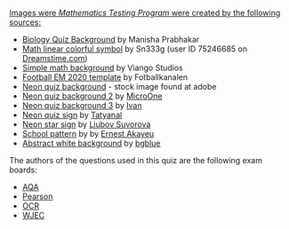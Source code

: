 <u> Images were _Mathematics Testing Program_ were created by the following sources: </u>

* [Biology Quiz Background](https://www.deviantart.com/manisha-prabhakar/art/Biology-Quiz-Background-713133128) by Manisha Prabhakar
* [Math linear colorful symbol](https://www.dreamstime.com/stock-illustration-math-linear-colorful-symbol-vector-bright-round-school-education-mathematical-circle-background-design-image75246685) by Sn333g (user ID 75246685 on [Dreamstime.com](www.dreamstime.com))
* [Simple math background](https://www.freelancer.sg/contest/design-me-simple-math-sign-background-pattern-very-easy-one-190907) by Viango Studios
* [Football EM 2020 template](https://www.fotballkanalen.com/blogg/alt-du-trenger-a-vite-om-vertsbyene-i-em-2021) by Fotballkanalen
* [Neon quiz background](https://stock.adobe.com/uk/search?k=quiz) - stock image found at adobe
* [Neon quiz background 2](https://www.vectorstock.com/royalty-free-vector/neon-quiz-sign-glow-question-mark-and-lighting-vector-30239919) by [MicroOne](https://www.vectorstock.com/royalty-free-vectors/vectors-by_MicroOne)
* [Neon quiz background 3](https://www.vectorstock.com/royalty-free-vectors/vectors-by_MicroOne) by [Ivan](https://stock.adobe.com/contributor/206607664/ivan?load_type=author&prev_url=detail)
* [Neon quiz sign](https://www.vectorstock.com/royalty-free-vector/neon-lettering-quiz-on-a-brick-wall-background-vector-24642873) by [Tatyanal](https://www.vectorstock.com/royalty-free-vectors/vectors-by_TatyanaL)
* [Neon star sign](https://www.dreamstime.com/quiz-neon-text-banner-brick-wall-questions-team-game-quiz-night-poster-pub-neon-signboard-night-bright-quiz-neon-text-banner-image182186614) by [Liubov Suvorova](https://www.dreamstime.com/lubahk90_info)
* [School pattern](https://www.dreamstime.com/modern-seamless-pattern-puzzle-competition-answering-quiz-questions-intellectual-game-elements-intelligence-intellect-image141652806) by  by [Ernest Akayeu](https://www.dreamstime.com/goodstudiominsk_info)
* [Abstract white background](https://www.istockphoto.com/portfolio/bgblue?mediatype=illustration) by [bgblue](https://www.bgblue.com/)

The authors of the questions used in this quiz are the following exam boards:
* [AQA](https://www.aqa.org.uk/)
* [Pearson](https://www.pearson.com/)
* [OCR](https://ocr.org.uk/)
* [WJEC](https://www.wjec.co.uk/)
